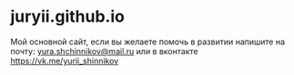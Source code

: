 # juryii.github.io
Мой основной сайт, если вы желаете помочь в развитии напишите на почту: yura.shchinnikov@mail.ru или в вконтакте https://vk.me/yurii_shinnikov
